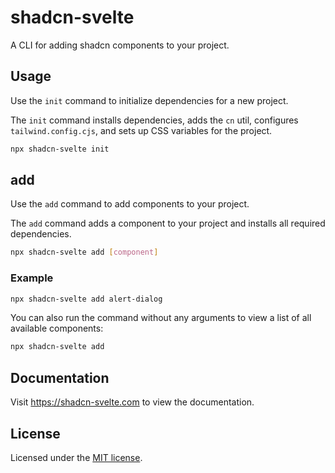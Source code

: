 # shadcn-svelte

A CLI for adding shadcn components to your project.

## Usage

Use the `init` command to initialize dependencies for a new project.

The `init` command installs dependencies, adds the `cn` util, configures `tailwind.config.cjs`, and sets up CSS variables for the project.

```bash
npx shadcn-svelte init
```

## add

Use the `add` command to add components to your project.

The `add` command adds a component to your project and installs all required dependencies.

```bash
npx shadcn-svelte add [component]
```

### Example

```bash
npx shadcn-svelte add alert-dialog
```

You can also run the command without any arguments to view a list of all available components:

```bash
npx shadcn-svelte add
```

## Documentation

Visit https://shadcn-svelte.com to view the documentation.

## License

Licensed under the [MIT license](https://github.com/vokerai/actions-ui/blob/main/LICENSE.md).
